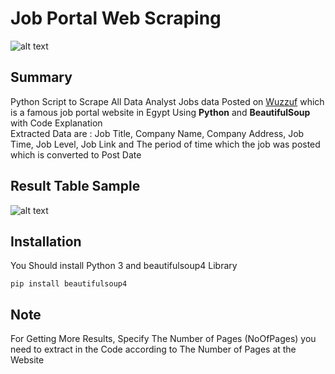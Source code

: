# Job Portal Web Scraping
![alt text](https://i.ibb.co/4J9VnHP/Screenshot-2022-08-25-132434.png)

## Summary
Python Script to Scrape All Data Analyst Jobs data Posted on [Wuzzuf](https://wuzzuf.net/search/jobs/?a=navbl%7Cspbl&q=data%20analyst&start=0) which is a famous job portal website in Egypt Using **Python** and **BeautifulSoup** with Code Explanation<br>
Extracted Data are : Job Title, Company Name, Company Address, Job Time, Job Level, Job Link and The period of time which the job was posted which is converted to Post Date

## Result Table Sample
![alt text](https://i.ibb.co/Qkts1Pt/0001.jpg)

## Installation
You Should install Python 3 and beautifulsoup4 Library
```
pip install beautifulsoup4
```
## **Note**
For Getting More Results, Specify The Number of Pages (NoOfPages) you need to extract in the Code according to The Number of Pages at the Website 


